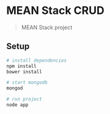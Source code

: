 # MEAN Stack CRUD 

> MEAN Stack project

## Setup

``` bash
# install dependencies
npm install
bower install

# start mongodb 
mongod

# run project
node app

```

